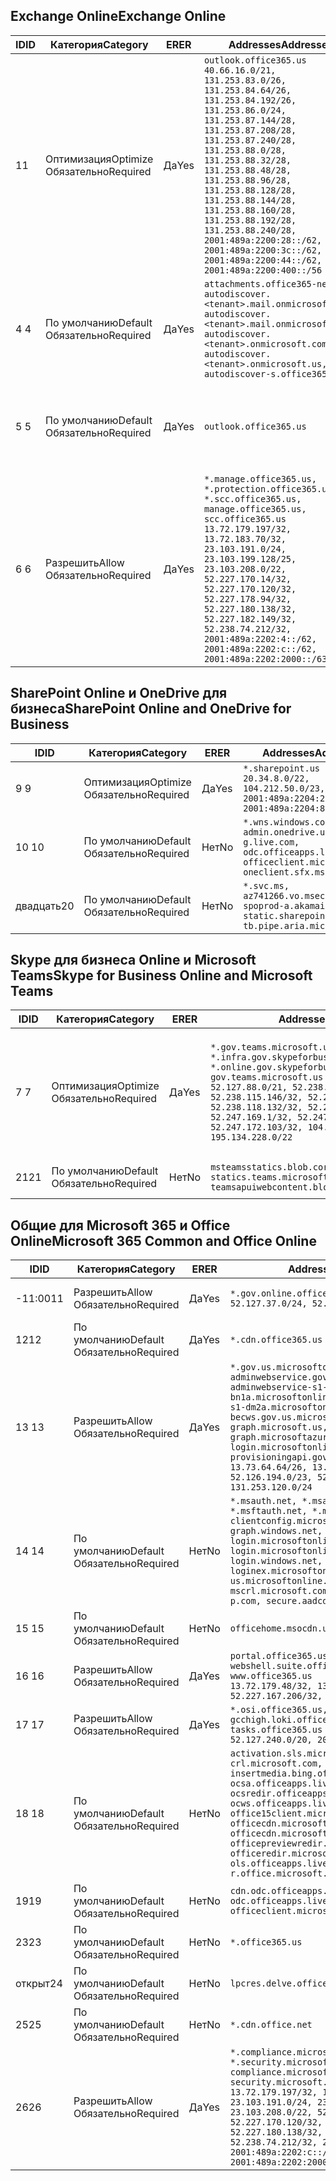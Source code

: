 <!--THIS FILE IS AUTOMATICALLY GENERATED. MANUAL CHANGES WILL BE OVERWRITTEN.-->
<!--Please contact the Office 365 Endpoints team with any questions.-->
<!--USGovGCCHigh endpoints version 2020032700-->
<!--File generated 2020-03-27 11:00:09.6392-->

## <a name="exchange-online"></a><span data-ttu-id="59087-101">Exchange Online</span><span class="sxs-lookup"><span data-stu-id="59087-101">Exchange Online</span></span>

<span data-ttu-id="59087-102">ID</span><span class="sxs-lookup"><span data-stu-id="59087-102">ID</span></span> | <span data-ttu-id="59087-103">Категория</span><span class="sxs-lookup"><span data-stu-id="59087-103">Category</span></span> | <span data-ttu-id="59087-104">ER</span><span class="sxs-lookup"><span data-stu-id="59087-104">ER</span></span> | <span data-ttu-id="59087-105">Addresses</span><span class="sxs-lookup"><span data-stu-id="59087-105">Addresses</span></span> | <span data-ttu-id="59087-106">Порты</span><span class="sxs-lookup"><span data-stu-id="59087-106">Ports</span></span>
-- | -------------------- | --- | ------------------------------------------------------------------------------------------------------------------------------------------------------------------------------------------------------------------------------------------------------------------------------------------------------------------------------------------------------------------------------------------------------------------------------------------------ | -------------------------------
<span data-ttu-id="59087-107">1</span><span class="sxs-lookup"><span data-stu-id="59087-107">1</span></span> | <span data-ttu-id="59087-108">Оптимизация</span><span class="sxs-lookup"><span data-stu-id="59087-108">Optimize</span></span><BR><span data-ttu-id="59087-109">Обязательно</span><span class="sxs-lookup"><span data-stu-id="59087-109">Required</span></span> | <span data-ttu-id="59087-110">Да</span><span class="sxs-lookup"><span data-stu-id="59087-110">Yes</span></span> | `outlook.office365.us`<BR>`40.66.16.0/21, 131.253.83.0/26, 131.253.84.64/26, 131.253.84.192/26, 131.253.86.0/24, 131.253.87.144/28, 131.253.87.208/28, 131.253.87.240/28, 131.253.88.0/28, 131.253.88.32/28, 131.253.88.48/28, 131.253.88.96/28, 131.253.88.128/28, 131.253.88.144/28, 131.253.88.160/28, 131.253.88.192/28, 131.253.88.240/28, 2001:489a:2200:28::/62, 2001:489a:2200:3c::/62, 2001:489a:2200:44::/62, 2001:489a:2200:400::/56` | <span data-ttu-id="59087-111">**TCP:** 443, 80</span><span class="sxs-lookup"><span data-stu-id="59087-111">**TCP:** 443, 80</span></span>
<span data-ttu-id="59087-112">4 </span><span class="sxs-lookup"><span data-stu-id="59087-112">4</span></span> | <span data-ttu-id="59087-113">По умолчанию</span><span class="sxs-lookup"><span data-stu-id="59087-113">Default</span></span><BR><span data-ttu-id="59087-114">Обязательно</span><span class="sxs-lookup"><span data-stu-id="59087-114">Required</span></span> | <span data-ttu-id="59087-115">Да</span><span class="sxs-lookup"><span data-stu-id="59087-115">Yes</span></span> | `attachments.office365-net.us, autodiscover.<tenant>.mail.onmicrosoft.com, autodiscover.<tenant>.mail.onmicrosoft.us, autodiscover.<tenant>.onmicrosoft.com, autodiscover.<tenant>.onmicrosoft.us, autodiscover-s.office365.us` | <span data-ttu-id="59087-116">**TCP:** 443, 80</span><span class="sxs-lookup"><span data-stu-id="59087-116">**TCP:** 443, 80</span></span>
<span data-ttu-id="59087-117">5 </span><span class="sxs-lookup"><span data-stu-id="59087-117">5</span></span> | <span data-ttu-id="59087-118">По умолчанию</span><span class="sxs-lookup"><span data-stu-id="59087-118">Default</span></span><BR><span data-ttu-id="59087-119">Обязательно</span><span class="sxs-lookup"><span data-stu-id="59087-119">Required</span></span> | <span data-ttu-id="59087-120">Да</span><span class="sxs-lookup"><span data-stu-id="59087-120">Yes</span></span> | `outlook.office365.us` | <span data-ttu-id="59087-121">**TCP:** 143, 25, 587, 993, 995</span><span class="sxs-lookup"><span data-stu-id="59087-121">**TCP:** 143, 25, 587, 993, 995</span></span>
<span data-ttu-id="59087-122">6 </span><span class="sxs-lookup"><span data-stu-id="59087-122">6</span></span> | <span data-ttu-id="59087-123">Разрешить</span><span class="sxs-lookup"><span data-stu-id="59087-123">Allow</span></span><BR><span data-ttu-id="59087-124">Обязательно</span><span class="sxs-lookup"><span data-stu-id="59087-124">Required</span></span> | <span data-ttu-id="59087-125">Да</span><span class="sxs-lookup"><span data-stu-id="59087-125">Yes</span></span> | `*.manage.office365.us, *.protection.office365.us, *.scc.office365.us, manage.office365.us, scc.office365.us`<BR>`13.72.179.197/32, 13.72.183.70/32, 23.103.191.0/24, 23.103.199.128/25, 23.103.208.0/22, 52.227.170.14/32, 52.227.170.120/32, 52.227.178.94/32, 52.227.180.138/32, 52.227.182.149/32, 52.238.74.212/32, 2001:489a:2202:4::/62, 2001:489a:2202:c::/62, 2001:489a:2202:2000::/63` | <span data-ttu-id="59087-126">**TCP:** 25, 443</span><span class="sxs-lookup"><span data-stu-id="59087-126">**TCP:** 25, 443</span></span>

## <a name="sharepoint-online-and-onedrive-for-business"></a><span data-ttu-id="59087-127">SharePoint Online и OneDrive для бизнеса</span><span class="sxs-lookup"><span data-stu-id="59087-127">SharePoint Online and OneDrive for Business</span></span>

<span data-ttu-id="59087-128">ID</span><span class="sxs-lookup"><span data-stu-id="59087-128">ID</span></span> | <span data-ttu-id="59087-129">Категория</span><span class="sxs-lookup"><span data-stu-id="59087-129">Category</span></span> | <span data-ttu-id="59087-130">ER</span><span class="sxs-lookup"><span data-stu-id="59087-130">ER</span></span> | <span data-ttu-id="59087-131">Addresses</span><span class="sxs-lookup"><span data-stu-id="59087-131">Addresses</span></span> | <span data-ttu-id="59087-132">Порты</span><span class="sxs-lookup"><span data-stu-id="59087-132">Ports</span></span>
-- | -------------------- | --- | ------------------------------------------------------------------------------------------------------------------------- | ----------------
<span data-ttu-id="59087-133">9 </span><span class="sxs-lookup"><span data-stu-id="59087-133">9</span></span> | <span data-ttu-id="59087-134">Оптимизация</span><span class="sxs-lookup"><span data-stu-id="59087-134">Optimize</span></span><BR><span data-ttu-id="59087-135">Обязательно</span><span class="sxs-lookup"><span data-stu-id="59087-135">Required</span></span> | <span data-ttu-id="59087-136">Да</span><span class="sxs-lookup"><span data-stu-id="59087-136">Yes</span></span> | `*.sharepoint.us`<BR>`20.34.8.0/22, 104.212.50.0/23, 2001:489a:2204:2::/63, 2001:489a:2204:800::/54` | <span data-ttu-id="59087-137">**TCP:** 443, 80</span><span class="sxs-lookup"><span data-stu-id="59087-137">**TCP:** 443, 80</span></span>
<span data-ttu-id="59087-138">10 </span><span class="sxs-lookup"><span data-stu-id="59087-138">10</span></span> | <span data-ttu-id="59087-139">По умолчанию</span><span class="sxs-lookup"><span data-stu-id="59087-139">Default</span></span><BR><span data-ttu-id="59087-140">Обязательно</span><span class="sxs-lookup"><span data-stu-id="59087-140">Required</span></span> | <span data-ttu-id="59087-141">Нет</span><span class="sxs-lookup"><span data-stu-id="59087-141">No</span></span> | `*.wns.windows.com, admin.onedrive.us, g.live.com, odc.officeapps.live.com, officeclient.microsoft.com, oneclient.sfx.ms` | <span data-ttu-id="59087-142">**TCP:** 443, 80</span><span class="sxs-lookup"><span data-stu-id="59087-142">**TCP:** 443, 80</span></span>
<span data-ttu-id="59087-143">двадцать</span><span class="sxs-lookup"><span data-stu-id="59087-143">20</span></span> | <span data-ttu-id="59087-144">По умолчанию</span><span class="sxs-lookup"><span data-stu-id="59087-144">Default</span></span><BR><span data-ttu-id="59087-145">Обязательно</span><span class="sxs-lookup"><span data-stu-id="59087-145">Required</span></span> | <span data-ttu-id="59087-146">Нет</span><span class="sxs-lookup"><span data-stu-id="59087-146">No</span></span> | `*.svc.ms, az741266.vo.msecnd.net, spoprod-a.akamaihd.net, static.sharepointonline.com, tb.pipe.aria.microsoft.com` | <span data-ttu-id="59087-147">**TCP:** 443, 80</span><span class="sxs-lookup"><span data-stu-id="59087-147">**TCP:** 443, 80</span></span>

## <a name="skype-for-business-online-and-microsoft-teams"></a><span data-ttu-id="59087-148">Skype для бизнеса Online и Microsoft Teams</span><span class="sxs-lookup"><span data-stu-id="59087-148">Skype for Business Online and Microsoft Teams</span></span>

<span data-ttu-id="59087-149">ID</span><span class="sxs-lookup"><span data-stu-id="59087-149">ID</span></span> | <span data-ttu-id="59087-150">Категория</span><span class="sxs-lookup"><span data-stu-id="59087-150">Category</span></span> | <span data-ttu-id="59087-151">ER</span><span class="sxs-lookup"><span data-stu-id="59087-151">ER</span></span> | <span data-ttu-id="59087-152">Addresses</span><span class="sxs-lookup"><span data-stu-id="59087-152">Addresses</span></span> | <span data-ttu-id="59087-153">Порты</span><span class="sxs-lookup"><span data-stu-id="59087-153">Ports</span></span>
-- | -------------------- | --- | --------------------------------------------------------------------------------------------------------------------------------------------------------------------------------------------------------------------------------------------------------------------------------------------------------------------------------- | ---------------------------------------------------
<span data-ttu-id="59087-154">7 </span><span class="sxs-lookup"><span data-stu-id="59087-154">7</span></span> | <span data-ttu-id="59087-155">Оптимизация</span><span class="sxs-lookup"><span data-stu-id="59087-155">Optimize</span></span><BR><span data-ttu-id="59087-156">Обязательно</span><span class="sxs-lookup"><span data-stu-id="59087-156">Required</span></span> | <span data-ttu-id="59087-157">Да</span><span class="sxs-lookup"><span data-stu-id="59087-157">Yes</span></span> | `*.gov.teams.microsoft.us, *.infra.gov.skypeforbusiness.us, *.online.gov.skypeforbusiness.us, gov.teams.microsoft.us`<BR>`52.127.88.0/21, 52.238.114.160/32, 52.238.115.146/32, 52.238.117.171/32, 52.238.118.132/32, 52.247.167.192/32, 52.247.169.1/32, 52.247.172.50/32, 52.247.172.103/32, 104.212.44.0/22, 195.134.228.0/22` | <span data-ttu-id="59087-158">**TCP:** 443, 80</span><span class="sxs-lookup"><span data-stu-id="59087-158">**TCP:** 443, 80</span></span><BR><span data-ttu-id="59087-159">**UDP:** 3478, 3479, 3480, 3481</span><span class="sxs-lookup"><span data-stu-id="59087-159">**UDP:** 3478, 3479, 3480, 3481</span></span>
<span data-ttu-id="59087-160">21</span><span class="sxs-lookup"><span data-stu-id="59087-160">21</span></span> | <span data-ttu-id="59087-161">По умолчанию</span><span class="sxs-lookup"><span data-stu-id="59087-161">Default</span></span><BR><span data-ttu-id="59087-162">Обязательно</span><span class="sxs-lookup"><span data-stu-id="59087-162">Required</span></span> | <span data-ttu-id="59087-163">Нет</span><span class="sxs-lookup"><span data-stu-id="59087-163">No</span></span> | `msteamsstatics.blob.core.usgovcloudapi.net, statics.teams.microsoft.com, teamsapuiwebcontent.blob.core.usgovcloudapi.net` | <span data-ttu-id="59087-164">**TCP:** 443</span><span class="sxs-lookup"><span data-stu-id="59087-164">**TCP:** 443</span></span>

## <a name="microsoft-365-common-and-office-online"></a><span data-ttu-id="59087-165">Общие для Microsoft 365 и Office Online</span><span class="sxs-lookup"><span data-stu-id="59087-165">Microsoft 365 Common and Office Online</span></span>

<span data-ttu-id="59087-166">ID</span><span class="sxs-lookup"><span data-stu-id="59087-166">ID</span></span> | <span data-ttu-id="59087-167">Категория</span><span class="sxs-lookup"><span data-stu-id="59087-167">Category</span></span> | <span data-ttu-id="59087-168">ER</span><span class="sxs-lookup"><span data-stu-id="59087-168">ER</span></span> | <span data-ttu-id="59087-169">Addresses</span><span class="sxs-lookup"><span data-stu-id="59087-169">Addresses</span></span> | <span data-ttu-id="59087-170">Порты</span><span class="sxs-lookup"><span data-stu-id="59087-170">Ports</span></span>
-- | ------------------- | --- | --------------------------------------------------------------------------------------------------------------------------------------------------------------------------------------------------------------------------------------------------------------------------------------------------------------------------------------------------------------------------------------------------------------------- | ----------------
<span data-ttu-id="59087-171">-11:00</span><span class="sxs-lookup"><span data-stu-id="59087-171">11</span></span> | <span data-ttu-id="59087-172">Разрешить</span><span class="sxs-lookup"><span data-stu-id="59087-172">Allow</span></span><BR><span data-ttu-id="59087-173">Обязательно</span><span class="sxs-lookup"><span data-stu-id="59087-173">Required</span></span> | <span data-ttu-id="59087-174">Да</span><span class="sxs-lookup"><span data-stu-id="59087-174">Yes</span></span> | `*.gov.online.office365.us`<BR>`52.127.37.0/24, 52.127.82.0/23` | <span data-ttu-id="59087-175">**TCP:** 443</span><span class="sxs-lookup"><span data-stu-id="59087-175">**TCP:** 443</span></span>
<span data-ttu-id="59087-176">12</span><span class="sxs-lookup"><span data-stu-id="59087-176">12</span></span> | <span data-ttu-id="59087-177">По умолчанию</span><span class="sxs-lookup"><span data-stu-id="59087-177">Default</span></span><BR><span data-ttu-id="59087-178">Обязательно</span><span class="sxs-lookup"><span data-stu-id="59087-178">Required</span></span> | <span data-ttu-id="59087-179">Да</span><span class="sxs-lookup"><span data-stu-id="59087-179">Yes</span></span> | `*.cdn.office365.us` | <span data-ttu-id="59087-180">**TCP:** 443</span><span class="sxs-lookup"><span data-stu-id="59087-180">**TCP:** 443</span></span>
<span data-ttu-id="59087-181">13 </span><span class="sxs-lookup"><span data-stu-id="59087-181">13</span></span> | <span data-ttu-id="59087-182">Разрешить</span><span class="sxs-lookup"><span data-stu-id="59087-182">Allow</span></span><BR><span data-ttu-id="59087-183">Обязательно</span><span class="sxs-lookup"><span data-stu-id="59087-183">Required</span></span> | <span data-ttu-id="59087-184">Да</span><span class="sxs-lookup"><span data-stu-id="59087-184">Yes</span></span> | `*.gov.us.microsoftonline.com, adminwebservice.gov.us.microsoftonline.com, adminwebservice-s1-bn1a.microsoftonline.com, adminwebservice-s1-dm2a.microsoftonline.com, becws.gov.us.microsoftonline.com, graph.microsoft.us, graph.microsoftazure.us, login.microsoftonline.us, provisioningapi.gov.us.microsoftonline.com`<BR>`13.73.64.64/26, 13.73.208.128/25, 52.126.194.0/23, 52.244.120.128/25, 131.253.120.0/24` | <span data-ttu-id="59087-185">**TCP:** 443</span><span class="sxs-lookup"><span data-stu-id="59087-185">**TCP:** 443</span></span>
<span data-ttu-id="59087-186">14 </span><span class="sxs-lookup"><span data-stu-id="59087-186">14</span></span> | <span data-ttu-id="59087-187">По умолчанию</span><span class="sxs-lookup"><span data-stu-id="59087-187">Default</span></span><BR><span data-ttu-id="59087-188">Обязательно</span><span class="sxs-lookup"><span data-stu-id="59087-188">Required</span></span> | <span data-ttu-id="59087-189">Нет</span><span class="sxs-lookup"><span data-stu-id="59087-189">No</span></span> | `*.msauth.net, *.msauthimages.us, *.msftauth.net, *.msftauthimages.us, clientconfig.microsoftonline-p.net, graph.windows.net, login.microsoftonline.com, login.microsoftonline-p.com, login.windows.net, loginex.microsoftonline.com, login-us.microsoftonline.com, mscrl.microsoft.com, nexus.microsoftonline-p.com, secure.aadcdn.microsoftonline-p.com` | <span data-ttu-id="59087-190">**TCP:** 443</span><span class="sxs-lookup"><span data-stu-id="59087-190">**TCP:** 443</span></span>
<span data-ttu-id="59087-191">15 </span><span class="sxs-lookup"><span data-stu-id="59087-191">15</span></span> | <span data-ttu-id="59087-192">По умолчанию</span><span class="sxs-lookup"><span data-stu-id="59087-192">Default</span></span><BR><span data-ttu-id="59087-193">Обязательно</span><span class="sxs-lookup"><span data-stu-id="59087-193">Required</span></span> | <span data-ttu-id="59087-194">Нет</span><span class="sxs-lookup"><span data-stu-id="59087-194">No</span></span> | `officehome.msocdn.us, prod.msocdn.us` | <span data-ttu-id="59087-195">**TCP:** 443, 80</span><span class="sxs-lookup"><span data-stu-id="59087-195">**TCP:** 443, 80</span></span>
<span data-ttu-id="59087-196">16 </span><span class="sxs-lookup"><span data-stu-id="59087-196">16</span></span> | <span data-ttu-id="59087-197">Разрешить</span><span class="sxs-lookup"><span data-stu-id="59087-197">Allow</span></span><BR><span data-ttu-id="59087-198">Обязательно</span><span class="sxs-lookup"><span data-stu-id="59087-198">Required</span></span> | <span data-ttu-id="59087-199">Да</span><span class="sxs-lookup"><span data-stu-id="59087-199">Yes</span></span> | `portal.office365.us, webshell.suite.office365.us, www.office365.us`<BR>`13.72.179.48/32, 13.72.188.8/32, 52.227.167.206/32, 52.227.170.242/32` | <span data-ttu-id="59087-200">**TCP:** 443, 80</span><span class="sxs-lookup"><span data-stu-id="59087-200">**TCP:** 443, 80</span></span>
<span data-ttu-id="59087-201">17 </span><span class="sxs-lookup"><span data-stu-id="59087-201">17</span></span> | <span data-ttu-id="59087-202">Разрешить</span><span class="sxs-lookup"><span data-stu-id="59087-202">Allow</span></span><BR><span data-ttu-id="59087-203">Обязательно</span><span class="sxs-lookup"><span data-stu-id="59087-203">Required</span></span> | <span data-ttu-id="59087-204">Да</span><span class="sxs-lookup"><span data-stu-id="59087-204">Yes</span></span> | `*.osi.office365.us, gcchigh.loki.office365.us, tasks.office365.us`<BR>`52.127.240.0/20, 2001:489a:2206::/48` | <span data-ttu-id="59087-205">**TCP:** 443</span><span class="sxs-lookup"><span data-stu-id="59087-205">**TCP:** 443</span></span>
<span data-ttu-id="59087-206">18 </span><span class="sxs-lookup"><span data-stu-id="59087-206">18</span></span> | <span data-ttu-id="59087-207">По умолчанию</span><span class="sxs-lookup"><span data-stu-id="59087-207">Default</span></span><BR><span data-ttu-id="59087-208">Обязательно</span><span class="sxs-lookup"><span data-stu-id="59087-208">Required</span></span> | <span data-ttu-id="59087-209">Нет</span><span class="sxs-lookup"><span data-stu-id="59087-209">No</span></span> | `activation.sls.microsoft.com, crl.microsoft.com, go.microsoft.com, insertmedia.bing.office.net, ocsa.officeapps.live.com, ocsredir.officeapps.live.com, ocws.officeapps.live.com, office15client.microsoft.com, officecdn.microsoft.com, officecdn.microsoft.com.edgesuite.net, officepreviewredir.microsoft.com, officeredir.microsoft.com, ols.officeapps.live.com, r.office.microsoft.com` | <span data-ttu-id="59087-210">**TCP:** 443, 80</span><span class="sxs-lookup"><span data-stu-id="59087-210">**TCP:** 443, 80</span></span>
<span data-ttu-id="59087-211">19</span><span class="sxs-lookup"><span data-stu-id="59087-211">19</span></span> | <span data-ttu-id="59087-212">По умолчанию</span><span class="sxs-lookup"><span data-stu-id="59087-212">Default</span></span><BR><span data-ttu-id="59087-213">Обязательно</span><span class="sxs-lookup"><span data-stu-id="59087-213">Required</span></span> | <span data-ttu-id="59087-214">Нет</span><span class="sxs-lookup"><span data-stu-id="59087-214">No</span></span> | `cdn.odc.officeapps.live.com, odc.officeapps.live.com, officeclient.microsoft.com` | <span data-ttu-id="59087-215">**TCP:** 443, 80</span><span class="sxs-lookup"><span data-stu-id="59087-215">**TCP:** 443, 80</span></span>
<span data-ttu-id="59087-216">23</span><span class="sxs-lookup"><span data-stu-id="59087-216">23</span></span> | <span data-ttu-id="59087-217">По умолчанию</span><span class="sxs-lookup"><span data-stu-id="59087-217">Default</span></span><BR><span data-ttu-id="59087-218">Обязательно</span><span class="sxs-lookup"><span data-stu-id="59087-218">Required</span></span> | <span data-ttu-id="59087-219">Нет</span><span class="sxs-lookup"><span data-stu-id="59087-219">No</span></span> | `*.office365.us` | <span data-ttu-id="59087-220">**TCP:** 443, 80</span><span class="sxs-lookup"><span data-stu-id="59087-220">**TCP:** 443, 80</span></span>
<span data-ttu-id="59087-221">открыт</span><span class="sxs-lookup"><span data-stu-id="59087-221">24</span></span> | <span data-ttu-id="59087-222">По умолчанию</span><span class="sxs-lookup"><span data-stu-id="59087-222">Default</span></span><BR><span data-ttu-id="59087-223">Обязательно</span><span class="sxs-lookup"><span data-stu-id="59087-223">Required</span></span> | <span data-ttu-id="59087-224">Нет</span><span class="sxs-lookup"><span data-stu-id="59087-224">No</span></span> | `lpcres.delve.office.com` | <span data-ttu-id="59087-225">**TCP:** 443</span><span class="sxs-lookup"><span data-stu-id="59087-225">**TCP:** 443</span></span>
<span data-ttu-id="59087-226">25</span><span class="sxs-lookup"><span data-stu-id="59087-226">25</span></span> | <span data-ttu-id="59087-227">По умолчанию</span><span class="sxs-lookup"><span data-stu-id="59087-227">Default</span></span><BR><span data-ttu-id="59087-228">Обязательно</span><span class="sxs-lookup"><span data-stu-id="59087-228">Required</span></span> | <span data-ttu-id="59087-229">Нет</span><span class="sxs-lookup"><span data-stu-id="59087-229">No</span></span> | `*.cdn.office.net` | <span data-ttu-id="59087-230">**TCP:** 443</span><span class="sxs-lookup"><span data-stu-id="59087-230">**TCP:** 443</span></span>
<span data-ttu-id="59087-231">26</span><span class="sxs-lookup"><span data-stu-id="59087-231">26</span></span> | <span data-ttu-id="59087-232">Разрешить</span><span class="sxs-lookup"><span data-stu-id="59087-232">Allow</span></span><BR><span data-ttu-id="59087-233">Обязательно</span><span class="sxs-lookup"><span data-stu-id="59087-233">Required</span></span> | <span data-ttu-id="59087-234">Да</span><span class="sxs-lookup"><span data-stu-id="59087-234">Yes</span></span> | `*.compliance.microsoft.us, *.security.microsoft.us, compliance.microsoft.us, security.microsoft.us`<BR>`13.72.179.197/32, 13.72.183.70/32, 23.103.191.0/24, 23.103.199.128/25, 23.103.208.0/22, 52.227.170.14/32, 52.227.170.120/32, 52.227.178.94/32, 52.227.180.138/32, 52.227.182.149/32, 52.238.74.212/32, 2001:489a:2202:4::/62, 2001:489a:2202:c::/62, 2001:489a:2202:2000::/63` | <span data-ttu-id="59087-235">**TCP:** 443, 80</span><span class="sxs-lookup"><span data-stu-id="59087-235">**TCP:** 443, 80</span></span>
